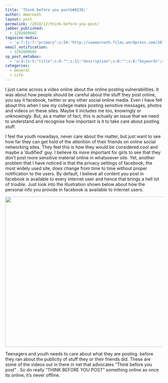 ```yaml
---
title: 'Think before you post&#8230;'
author: Amarnath
layout: post
permalink: /2010/12/think-before-you-post/
jabber_published:
  - 1292089602
tagazine-media:
  - 'a:7:{s:7:"primary";s:54:"http://vaamarnath.files.wordpress.com/2010/12/2010.png";s:6:"images";a:1:{s:54:"http://vaamarnath.files.wordpress.com/2010/12/2010.png";a:6:{s:8:"file_url";s:54:"http://vaamarnath.files.wordpress.com/2010/12/2010.png";s:5:"width";s:3:"802";s:6:"height";s:3:"661";s:4:"type";s:5:"image";s:4:"area";s:6:"530122";s:9:"file_path";s:0:"";}}s:6:"videos";a:0:{}s:11:"image_count";s:1:"1";s:6:"author";s:7:"7275700";s:7:"blog_id";s:8:"14700329";s:9:"mod_stamp";s:19:"2010-12-11 17:46:39";}'
email_notification:
  - 1292089603
sp_post_metabox:
  - 'a:4:{s:5:"title";s:0:"";s:11:"description";s:0:"";s:8:"keywords";s:0:"";s:7:"noindex";s:0:"";}'
categories:
  - General
  - Life
---
```

<p id="top" />
I just came across a video online about the online posting vulnerabilities. It was about how people should be careful about the stuff they post online, you say it facebook, twitter or any other social online media. Even I have felt about this when I see my college mates posting sensitive messages, photos and videos on these sites. Maybe it includes me too, knowingly or unknowingly. But, as a matter of fact, this is actually an issue that we need to understand and recognise how important is it to take care about posting stuff.</p> 

I feel the youth nowadays, never care about the matter, but just want to see how far they can get hold of the attention of their friends on online social networking sites. They feel this is how they would be considered cool and maybe a &#8216;dudified&#8217; guy. I believe its more important for girls to see that they don&#8217;t post more sensitive material online in whatsoever site. Yet, another problem that I have noticed is that the privacy settings of facebook, the most widely used site, does change from time to time without proper notification to the users. By default, I believe all content you post in facebook is available to every internet user and hence that brings a hell lot of trouble. Just look into the illustration shown below about how the personal info you provide in facebook is available to internet users.
</p>

<p style="text-align: center;">
  <a href="https://raw.githubusercontent.com/vaamarnath/vaamarnath.github.io/master/content/2010/12/2010.png"><img class="aligncenter size-full wp-image-307" title="Facebook infiltrations" src="https://raw.githubusercontent.com/vaamarnath/vaamarnath.github.io/master/content/2010/12/2010.png" alt="" width="581" height="479" /></a>
</p>

<p style="text-align: left;">
  Teenagers and youth needs to care about what they are posting  before they ran about the publicity of stuff they or their friends did. These are some of the videos out in there in net that advocates &#8220;Think before you post&#8221; . So do really &#8220;THINK BEFORE YOU POST&#8221; something online as once its online, it&#8217;s never offline.
</p>



<p style="text-align: left;">